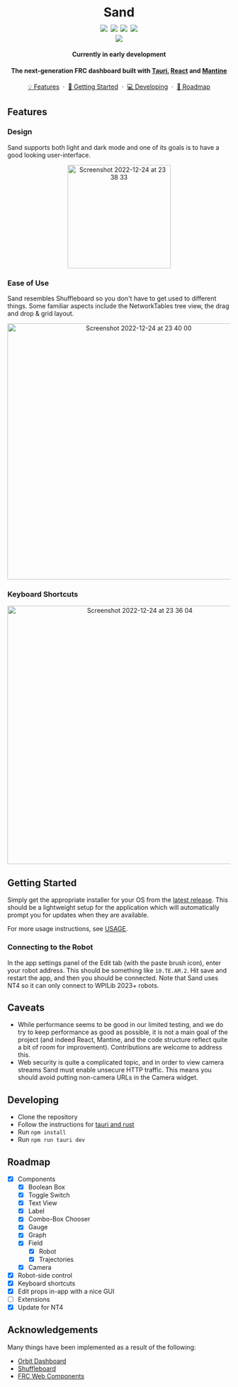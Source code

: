 <h1 align="center">
    Sand
    <br />
    <img src="https://img.shields.io/github/v/release/miscar/Sand?display_name=tag&include_prereleases">
    <img src="https://img.shields.io/badge/platform-windows|linux|macos-lightgray.svg">
    <img src="https://img.shields.io/badge/license-MIT-blue.svg">
    <img src="https://img.shields.io/badge/PRs-welcome-brightgreen.svg">
    <br />
    <img src="https://user-images.githubusercontent.com/63877260/226121800-d99d665e-59be-46e1-a877-bb5e37f378ea.png">
</h1>

<p align="center">
  <b>Currently in early development</b>
</p>

<h4 align="center">
    The next-generation FRC dashboard built with <a href="https://tauri.app">Tauri</a>, <a href="https://reactjs.org">React</a> and <a href="https://mantine.dev">Mantine</a>
</h4>

<p align="center">
    <a href="#features">💡 Features</a>
    &nbsp;&middot&nbsp;
    <a href="#getting-started">🚤 Getting Started</a>
    &nbsp;&middot&nbsp;
    <a href="#developing">💻 Developing</a>
    &nbsp;&middot&nbsp;
    <a href="#roadmap">🎯 Roadmap</a>
</p>

## Features

### Design

Sand supports both light and dark mode and one of its goals is to have a good looking user-interface.

<p align="center">
<img width="233" alt="Screenshot 2022-12-24 at 23 38 33" src="https://user-images.githubusercontent.com/63877260/209451560-16e1bed5-bd2d-4a33-a7b4-c9df21c54ced.png">
</p>

### Ease of Use

Sand resembles Shuffleboard so you don't have to get used to different things. Some familiar aspects include the NetworkTables tree view, the drag and drop & grid layout.

<p align="center">
<img width="577" alt="Screenshot 2022-12-24 at 23 40 00" src="https://user-images.githubusercontent.com/63877260/209451586-d7c8c2ef-d331-4361-85ea-17dbaeabd5e6.png">
</p>

### Keyboard Shortcuts

<p align="center">
<img width="582" alt="Screenshot 2022-12-24 at 23 36 04" src="https://user-images.githubusercontent.com/63877260/209451537-70193efb-6198-4cc5-b90e-c4e7ac807284.png">
</p>

## Getting Started

Simply get the appropriate installer for your OS from the [latest release](https://github.com/MisCar/Sand/releases). This should be a lightweight setup for the application which will automatically prompt you for updates when they are available.

For more usage instructions, see [USAGE](./USAGE.md).

### Connecting to the Robot

In the app settings panel of the Edit tab (with the paste brush icon), enter your robot address. This should be something like `10.TE.AM.2`. Hit save and restart the app, and then you should be connected. Note that Sand uses NT4 so it can only connect to WPILib 2023+ robots.

## Caveats

- While performance seems to be good in our limited testing, and we do try to keep performance as good as possible, it is not a main goal of the project (and indeed React, Mantine, and the code structure reflect quite a bit of room for improvement). Contributions are welcome to address this.
- Web security is quite a complicated topic, and in order to view camera streams Sand must enable unsecure HTTP traffic. This means you should avoid putting non-camera URLs in the Camera widget.

## Developing

- Clone the repository
- Follow the instructions for [tauri and rust](https://tauri.app/v1/guides/getting-started/prerequisites)
- Run `npm install`
- Run `npm run tauri dev`

## Roadmap

- [x] Components
  - [x] Boolean Box
  - [x] Toggle Switch
  - [x] Text View
  - [x] Label
  - [x] Combo-Box Chooser
  - [x] Gauge
  - [x] Graph
  - [x] Field
    - [x] Robot
    - [x] Trajectories
  - [x] Camera
- [x] Robot-side control
- [x] Keyboard shortcuts
- [x] Edit props in-app with a nice GUI
- [ ] Extensions
- [x] Update for NT4

## Acknowledgements

Many things have been implemented as a result of the following:

- [Orbit Dashboard](https://github.com/orbit1690/orbitdashboard)
- [Shuffleboard](https://github.com/wpilibsuite/shuffleboard)
- [FRC Web Components](https://github.com/frc-web-components)
